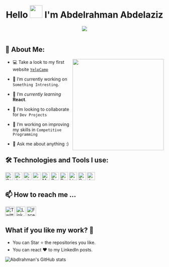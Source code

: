 <h1 align="center">Hello <img src="https://user-images.githubusercontent.com/85349614/158952234-d798123a-e3ff-4bdf-83d2-9ee1375a7ea2.gif" width="40px"> I'm Abdelrahman Abdelaziz</h1>

<div align="center">
  <img src ="https://user-images.githubusercontent.com/85349614/158949632-d12cb4e1-392b-4718-a0b0-5189d47c265d.jpg" />
  
</div>

 <br/>
 

## 👀 About Me:

<img  src="https://user-images.githubusercontent.com/85349614/158949758-bb89c624-9697-4e20-b8c1-91d3bf6c8776.gif" height="290px" align="right" />

- 💻 Take a look to my first website <a href="https://thawing-everglades-97509.herokuapp.com/"> `YelpCamp` </a>

- 🔭 I’m currently working on `Something Intresting`.

- 🌱 I’m *currently learning* **React**.

- 👯 I’m looking to collaborate for `Dev Projects`

- 🤔 I’m working on improving my skills in `Competitive Programming`

- 💬 Ask me about anything :) 

<!-- - 🙋‍♂️ All about me is at **[My Resume]()** -->

## 🛠️ Technologies and Tools I use:

<p>
<img alt="C++" src="https://img.shields.io/badge/C%2B%2B-00599C?style=for-the-badge&logo=c%2B%2B&logoColor=white" height="25px"/>
<img alt="Javascript" src="https://img.shields.io/badge/JavaScript-323330?style=for-the-badge&logo=javascript&logoColor=F7DF1E"  height="25px"/>
<img alt="git" src="https://img.shields.io/badge/-Git-F05032?style=flat-square&logo=git&logoColor=white" height="25px"/>
<img alt="postman" src="https://img.shields.io/badge/-Postman-00C7B7?style=flat-square&logo=postman&logoColor=white" height="25px"/>
<img alt="MongoDB" src="https://img.shields.io/badge/-MongoDB-13aa52?style=flat-square&logo=mongodb&logoColor=white"  height="25px"/>
<img alt="Bootstrap" src="https://img.shields.io/badge/Bootstrap-563D7C?style=for-the-badge&logo=bootstrap&logoColor=white" height="25px"/>
<img alt="Python" src="https://img.shields.io/badge/Python-14354C?style=for-the-badge&logo=python&logoColor=white" height="25px"/>
<img alt="html5" src="https://img.shields.io/badge/HTML5-E34F26?style=for-the-badge&logo=html5&logoColor=white" height="25px"/>
<img alt="Css3" src="https://img.shields.io/badge/CSS3-1572B6?style=for-the-badge&logo=css3&logoColor=white" height="25px"/>
<img alt="Jquery" src="https://img.shields.io/badge/jquery-%230769AD.svg?style=for-the-badge&logo=jquery&logoColor=white" height="25px"/>
</p>

## 📫 How to reach me ...

<p>
 <a href="https://twitter.com/E_Abdelrhman_" target="_blank"><img alt="Twitter" src="https://img.shields.io/badge/twitter-%231DA1F2.svg?&style=for-the-badge&logo=twitter&logoColor=white"  height="30px"/></a> <a href="https://www.linkedin.com/in/abdelrhman-abdelaziz-a091291aa/" target="_blank"><img alt="LinkedIn" src="https://img.shields.io/badge/linkedin-%230077B5.svg?&style=for-the-badge&logo=linkedin&logoColor=white"  height="30px"/></a> <a href="https://www.facebook.com/abdo111a/" target="_blank"><img alt="Facebook" src="https://img.shields.io/badge/facebook-2962FF?style=for-the-badge&logo=facebook&logoColor=white"  height="30px"/></a>
</p>

## What if you like my work? 🤩
<ul>
  <li>You can Star ⭐ the repositories you like.</li>
  <li>You can react ❤️ to my LinkedIn posts.</li>
</ul>


![Abdlrahman's GitHub stats](https://github-readme-stats.vercel.app/api?username=Abdelrhman-Abdelaziz&theme=dark&include_all_commits=true&count_private=true&langs_count=true&hide_rank=true)

